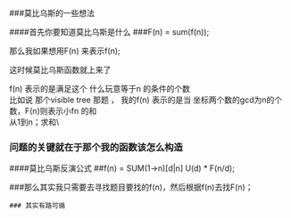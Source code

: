 ###莫比乌斯的一些想法

####首先你要知道莫比乌斯是什么
###F(n) = sum(f(n));

那么我如果想用F(n) 来表示f(n);

这时候莫比乌斯函数就上来了

f(n) 表示的是满足这个 什么玩意等于n 的条件的个数 \
比如说 那个visible tree 那题 ， 我的f(n) 表示的是当 坐标两个数的gcd为n的个数，F(n)则表示小fn 的和\
从1到n；求和\

### 问题的关键就在于那个我的函数该怎么构造

####莫比乌斯反演公式
##f(n) = SUM(1->n)[d|n] U(d) * F(n/d);  

###那么其实我只需要去寻找题目要找的f(n)，然后根据f(n)去找F(n)；

~~~
### 其实有路可循
~~~
